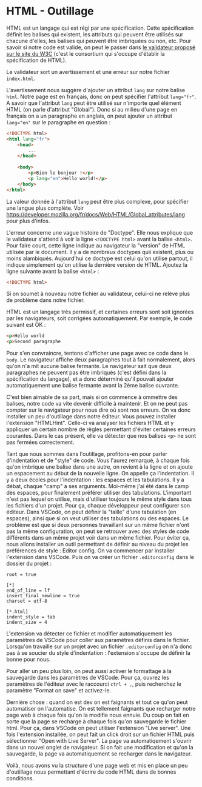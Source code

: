 # HTML - Outillage

HTML est un langage qui est régi par une spécification. Cette spécification
définit les balises qui existent, les attributs qui peuvent être utilisés sur
chacune d'elles, les balises qui peuvent être imbriquées ou non, etc. Pour
savoir si notre code est valide, on peut le passer dans [le validateur proposé
sur le site du W3C](https://validator.w3.org/) (c'est le consortium qui
s'occupe d'établir la spécification de HTML). 

Le validateur sort un avertissement et une erreur sur notre fichier `index.html`.

L'avertissement nous suggère d'ajouter un attribut `lang` sur notre balise
`html`. Notre page est en français, donc on peut spécifier l'attribut
`lang="fr"`. A savoir que l'attribut `lang` peut être utilisé sur n'importe
quel élément HTML (on parle d'attribut "Global"). Donc si au milieu d'une page
en français on a un paragraphe en anglais, on peut ajouter un attribut
`lang="en"` sur le paragraphe en question :

```html
<!DOCTYPE html>
<html lang="fr">
	<head>
		...
	</head>
	
	<body>
		<p>Bien le bonjour !</p>
		<p lang="en">Hello world!</p>
	</body>
</html>
```

La valeur donnée à l'attribut `lang` peut être plus complexe, pour spécifier
une langue plus complète. Voir
https://developer.mozilla.org/fr/docs/Web/HTML/Global_attributes/lang pour plus
d'infos.

L'erreur concerne une vague histoire de "Doctype". Elle nous explique que le
validateur s'attend à voir la ligne `<!DOCTYPE html>` avant la balise `<html>`.
Pour faire court, cette ligne indique au navigateur la "version" de HTML
utilisée par le document. Il y a de nombreux doctypes quii existent, plus ou
moins alambiqués. Aujourd'hui ce doctype est celui qu'on utilise partout, il
indique simplement qu'on utilise la dernière version de HTML. Ajoutez la ligne
suivante avant la balise `<html>` :

```html
<!DOCTYPE html>
```

Si on soumet à nouveau notre fichier au validateur, celui-ci ne relève plus de
problème dans notre fichier.

HTML est un langage très permissif, et certaines erreurs sont soit ignorées par
les navigateurs, soit corrigées automatiquement. Par exemple, le code suivant
est OK :

```html
<p>Hello world
<p>Second paragraphe
```

Pour s'en convraincre, tentons d'afficher une page avec ce code dans le `body`.
Le navigateur affiche deux paragraphes tout à fait normalement, alors qu'on n'a
mit aucune balise fermante. Le navigateur sait que deux paragraphes ne peuvent
pas être imbriqués (c'est défini dans la spécification du langage), et a donc
déterminé qu'il pouvait ajouter automatiquement une balise fermante avant la
2ème balise ouvrante.

C'est bien aimable de sa part, mais si on commence à ommettre des balises,
notre code va vite devenir difficile à maintenir. Et on ne peut pas compter sur
le navigateur pour nous dire où sont nos erreurs. On va donc installer un peu
d'outillage dans notre éditeur. Vous pouvez installer l'extension "HTMLHint".
Celle-ci va analyser les fichiers HTML et y appliquer un certain nombre de
règles permettant d'éviter certaines erreurs courantes. Dans le cas présent,
elle va détecter que nos balises `<p>` ne sont pas fermées correctement.

Tant que nous sommes dans l'outillage, profitons-en pour parler d'indentation
et de "style" de code. Vous l'aurez remarqué, à chaque fois qu'on imbrique une
balise dans une autre, on revient à la ligne et on ajoute un espacement au
début de la nouvelle ligne. On appelle ça l'indentation. Il y a deux écoles
pour l'indentation : les espaces et les tabulations. Il y a débat, chaque
"camp" a ses arguments. Moi-même j'ai été dans le camp des espaces, pour
finalement préférer utiliser des tabulations. L'important n'est pas lequel on
utilise, mais d'utiliser toujours le même style dans tous les fichiers d'un
projet. Pour ça, chaque développeur peut configurer son éditeur. Dans VSCode,
on peut définir la "taille" d'une tabulation (en espaces), ainsi que si on veut
utiliser des tabulations ou des espaces. Le problème est que si deux personnes
travaillant sur un même fichier n'ont pas la même configuration, on peut se
retrouver avec des styles de code différents dans un même projet voir dans un
même fichier. Pour éviter ça, nous allons installer un outil permettant de
définir au niveau du projet les préférences de style : Editor config. On va
commencer par installer l'extension dans VSCode. Puis on va créer un fichier
`.editorconfig` dans le dossier du projet :

```
root = true

[*]
end_of_line = lf
insert_final_newline = true
charset = utf-8

[*.html]
indent_style = tab
indent_size = 4
```

L'extension va détecter ce fichier et modifier automatiquement les paramètres
de VSCode pour coller aux paramètres définis dans le fichier. Lorsqu'on
travaille sur un projet avec un fichier `.editorconfig` on n'a donc pas à se
soucier du style d'indentation : l'extension s'occupe de définir la bonne pour
nous.

Pour aller un peu plus loin, on peut aussi activer le formattage à la
sauvegarde dans les paramètres de VSCode. Pour ça, ouvrez les paramètres de
l'éditeur avec le raccourci `ctrl + ,`, puis recherchez le paramètre "Format on
save" et activez-le.

Dernière chose : quand on est dev on est faignants et tout ce qu'on peut
automatiser on l'automatise. On est tellement faignants que recharger notre
page web à chaque fois qu'on la modifie nous ennuie. Du coup on fait en sorte
que la page se recharge à chaque fois qu'on sauvegarde le fichier html. Pour
ça, dans VSCode on peut utiliser l'extension "Live server". Une fois
l'extension installée, on peut fait un click droit sur un fichier HTML puis
sélectionner "Open with Live Server". La page va automatiqement s'ouvrir dans
un nouvel onglet de navigateur. Si on fait une modification et qu'on la
sauvegarde, la page va automatiquement se recharger dans le navigateur.

Voilà, nous avons vu la structure d'une page web et mis en place un peu
d'outillage nous permettant d'écrire du code HTML dans de bonnes conditions.

